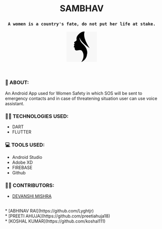# <center> SAMBHAV
### <center>`A women is a country's fate, do not put her life at stake.`

<p align="center">
<kbd>
<img src="images/logo.jpg" width="100"/>
</p>
</kbd>
<br>

### 💭 ABOUT:
An Android App used for Women Safety in which SOS will be sent to emergency contacts and in case of threatening situation user can use voice assistant.
<br>



### 👩‍💻 TECHNOLOGIES USED:
  * DART
  * FLUTTER
  
  

### 💻 TOOLS USED:
   * Android Studio
   * Adobe XD
   * FIREBASE
   * Github

### 🤝🏼 CONTRIBUTORS:
  * [DEVANSHI MISHRA](https://github.com/devanshi-code)
  <br>
  * [ABHINAV RAI](https://github.com/Lyghtjr)
  <br>
  * [PREETI AHUJA](https://github.com/preetiahuja18)
  <br>
  * [KOSHAL KUMAR](https://github.com/koshal111)
